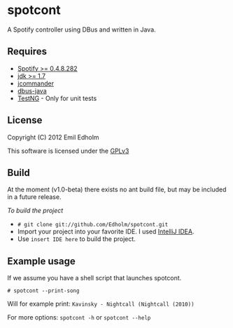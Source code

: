 spotcont
=======
A Spotify controller using DBus and written in Java.

Requires
------------
 * [Spotify >= 0.4.8.282][1]
 * [jdk >= 1.7][2]
 * [jcommander][3]
 * [dbus-java][4]
 * [TestNG][7] - Only for unit tests


License
-----------
Copyright (C) 2012 Emil Edholm 

This software is licensed under the [GPLv3][5]


Build
------
At the moment (v1.0-beta) there exists no ant build file, but may be included in a future release. 

*To build the project*

 * `# git clone git://github.com/Edholm/spotcont.git`
 * Import your project into your favorite IDE. I used [IntelliJ IDEA][6].
 * Use `insert IDE here` to build the project.

Example usage
----------------------
If we assume you have a shell script that launches spotcont.

`# spotcont --print-song`

Will for example print: `Kavinsky - Nightcall (Nightcall (2010))`


For more options:
`spotcont -h` or `spotcont --help`


[1]: http://www.spotify.com/se/download/previews/                        "Spotify preview"
[2]: http://www.oracle.com/technetwork/java/javase/downloads/index.html  "Oracle jdk"
[3]: http://jcommander.org/                                              "jCommander"
[4]: http://dbus.freedesktop.org/doc/dbus-java/                          "dbus-java"
[5]: http://www.gnu.org/licenses/gpl.txt                                 "GPLv3 license"
[6]: http://www.jetbrains.com/idea/                                      "IntelliJ IDEA"
[7]: http://testng.org/                                                  "TestNG"
